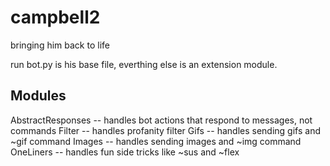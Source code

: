 # campbell2
bringing him back to life

run bot.py is his base file, everthing else is an extension module.

## Modules
AbstractResponses -- handles bot actions that respond to messages, not commands
Filter -- handles profanity filter
Gifs -- handles sending gifs and ~gif command
Images -- handles sending images and ~img command
OneLiners -- handles fun side tricks like ~sus and ~flex
